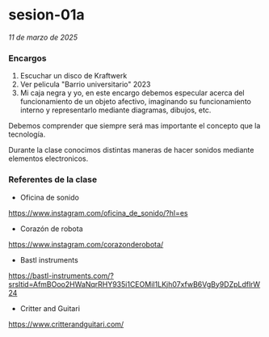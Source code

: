 # sesion-01a
*11 de marzo de 2025*

### Encargos

1. Escuchar un disco de Kraftwerk
2. Ver pelicula "Barrio universitario" 2023
3. Mi caja negra y yo, en este encargo debemos especular acerca del funcionamiento de un objeto afectivo, imaginando su funcionamiento interno y representarlo mediante diagramas, dibujos, etc.

Debemos comprender que siempre será mas importante el concepto que la tecnología.

Durante la clase conocimos distintas maneras de hacer sonidos mediante elementos electronicos.

### Referentes de la clase 

* Oficina de sonido

<https://www.instagram.com/oficina_de_sonido/?hl=es>
* Corazón de robota 

<https://www.instagram.com/corazonderobota/>
* Bastl instruments

<https://bastl-instruments.com/?srsltid=AfmBOoo2HWaNqrRHY935i1CEOMiI1LKjh07xfwB6VgBy9DZpLdflrW24>
* Critter and Guitari

<https://www.critterandguitari.com/>

